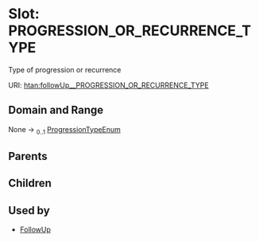 
# Slot: PROGRESSION_OR_RECURRENCE_TYPE

Type of progression or recurrence

URI: [htan:followUp__PROGRESSION_OR_RECURRENCE_TYPE](https://w3id.org/htan/followUp__PROGRESSION_OR_RECURRENCE_TYPE)


## Domain and Range

None &#8594;  <sub>0..1</sub> [ProgressionTypeEnum](ProgressionTypeEnum.md)

## Parents


## Children


## Used by

 * [FollowUp](FollowUp.md)
